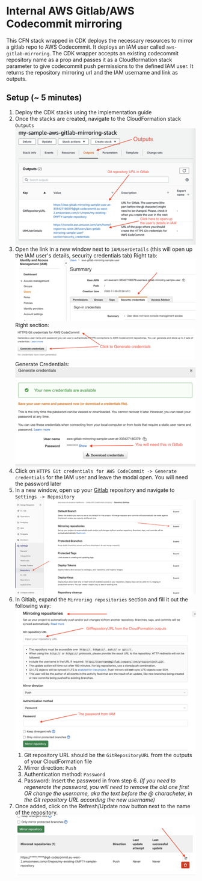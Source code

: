 # Internal AWS Gitlab/AWS Codecommit mirroring

This CFN stack wrapped in CDK deploys the necessary resources to mirror a gitlab repo to AWS Codecommit. It deploys an IAM user called `aws-gitlab-mirroring`. The CDK wrapper accepts an existing codecommit repository name as a prop and passes it as a Cloudformation stack parameter to give codecommit push permissions to the defined IAM user. It returns the repository mirroring url and the IAM username and link as outputs.


## Setup (~ 5 minutes)

1. Deploy the CDK stacks using the implementation guide
2. Once the stacks are created, navigate to the CloudFormation stack `Outputs`
![](./images/screenshot_cloudformation_output.png)
3. Open the link in a new window next to `IAMUserDetails` (this will open up the IAM user's details, security credentials tab)
Right tab:
![](./images/screenshot_iam_tab.png)
Right section:
![](./images/screenshot_iam_section.png)
Generate Credentials:
![](./images/screenshot_iam_password.png)
4. Click on `HTTPS Git credentials for AWS CodeCommit -> Generate credentials` for the IAM user and leave the modal open. You will need the password later 
5. In a new window, open up your [Gitlab](https://gitlab.aws.dev/) repository and navigate to `Settings -> Repository`
![](./images/screenshot_gitlab_menu_section.png)
6. In Gitlab, expand the `Mirroring repositories` section and fill it out the following way:
![](./images/screenshot_gitlab_form.png)
    1. Git repository URL should be the `GitRepositoryURL` from the outputs of your CloudFormation file
    2. Mirror direction: `Push`
    3. Authentication method: `Password`
    4. Password: Insert the password in from step 6. _(If you need to regenerate the password, you will need to remove the old one first OR change the username, aka the text before the @ characheter, in the Git repository URL according the new username)_
7. Once added, click on the Refresh/Update now button next to the name of the repository.
![](./images/screenshot_gitlab_refresh.png)